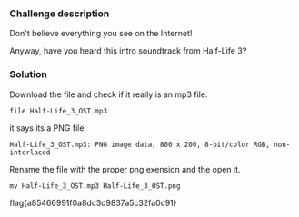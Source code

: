### Challenge description

Don't believe everything you see on the Internet!

Anyway, have you heard this intro soundtrack from Half-Life 3? 

### Solution

Download the file and check if it really is an mp3 file.

```
file Half-Life_3_OST.mp3
```
it says its a PNG file
```
Half-Life_3_OST.mp3: PNG image data, 800 x 200, 8-bit/color RGB, non-interlaced
```
Rename the file with the proper png exension and the open it.

```
mv Half-Life_3_OST.mp3 Half-Life_3_OST.png
```

flag{a85466991f0a8dc3d9837a5c32fa0c91}